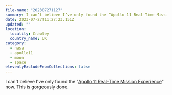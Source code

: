 ```yaml
---
file-name: "202307271127"
summary: I can’t believe I’ve only found the “Apollo 11 Real-Time Mission Experience” now. This is gorgeously done.
date: 2023-07-27T11:27:23.151Z
updated: ""
location:
  locality: Crawley
  country_name: UK
category:
  - nasa
  - apollo11
  - moon
  - space
eleventyExcludeFromCollections: false
---
```


I can't believe I've only found the "[Apollo 11 Real-Time Mission Experience](https://apolloinrealtime.org/11/)" now. This is gorgeously done.
